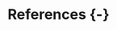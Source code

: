 
# References {-}



<!-- ```{r include=FALSE} -->
<!-- knitr::write_bib(c( -->
<!--   .packages(), 'bookdown', 'knitr', 'rmarkdown', 'htmlwidgets', 'webshot', 'DT', -->
<!--   'miniUI', 'tufte', 'servr', 'citr', 'rticles' -->
<!-- ), 'packages.bib') -->
<!-- ``` -->
